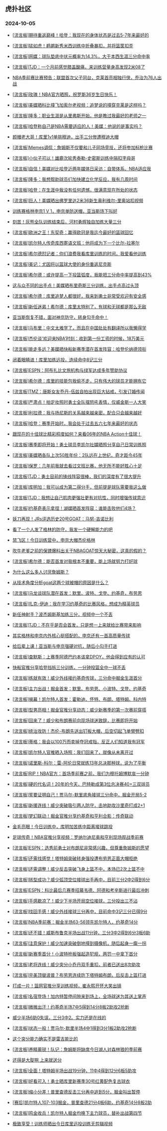 ## 虎扑社区 
### 2024-10-05

+ [[流言板]期待重返巅峰！哈登：我现在的身体状态是过去5-7年来最好的](https://bbs.hupu.com/628233277.html)

+ [[流言板]猛如虎！鹈鹕新秀米西训练中折叠暴扣，并将篮筐扣歪](https://bbs.hupu.com/628230687.html)

+ [[流言板]网媒：球队垫底中状元概率为14.3%，大于本西生涯三分命中率](https://bbs.hupu.com/628230401.html)

+ [[流言板]TJD：一个月前感觉膝盖酸痛，来训练营量身高发现2米08了](https://bbs.hupu.com/628228453.html)

+ [NBA季前赛比赛预告：联盟首次父子同台，克莱首亮相独行侠，乔治为76人出战](https://bbs.hupu.com/628227803.html)

+ [[流言板]玫瑰！NBA官方晒照，祝罗斯36岁生日快乐！](https://bbs.hupu.com/628232149.html)

+ [[流言板]美媒晒科比撞飞加索尔老视频：追梦说的撞穿克莱是这样吗？](https://bbs.hupu.com/628234035.html)

+ [[流言板]隆多：职业生涯是从里弗斯开始，他是教过我最好的老师之一](https://bbs.hupu.com/628232891.html)

+ [[流言板]哈登称自己是NBA需要适应的人！美媒：他说的是事实吗？](https://bbs.hupu.com/628232009.html)

+ [颜帽老大哥！库里1v1单挑穆迪，出手三分惨遭穆迪大帽](https://bbs.hupu.com/628233721.html)

+ [[流言板]Memes调侃：詹姆斯不仅要和儿子同场竞技，还将参加标枪比赛](https://bbs.hupu.com/628227447.html)

+ [[流言板]小伙子可以！雄鹿次轮秀泰勒-史密斯训练中隔扣字母哥](https://bbs.hupu.com/628230105.html)

+ [[流言板]自信！美媒对比哈登近两年媒体日采访：自带体系、NBA适应我](https://bbs.hupu.com/628233227.html)

+ [[流言板]隆多：我想帮助球员们加快建立化学反应，我有几周时间](https://bbs.hupu.com/628232774.html)

+ [[流言板]哈登：在生涯中我没有任何遗憾，很满意现在所处的状态](https://bbs.hupu.com/628227487.html)

+ [[流言板]巨人！美媒晒出佛罗里达2米36新生奥利维尔-里奥站扣视频](https://bbs.hupu.com/628233852.html)

+ [训练赛格林申京1 V 1，申京单防送帽，亚当斯场下叫好](https://bbs.hupu.com/628226989.html)

+ [刻苦！灰熊全队训练结束后，河村勇辉独自加练大量三分](https://bbs.hupu.com/628233558.html)

+ [[流言板]欧洲之王！东契奇：赢得欧冠是我迄今最好的篮球回忆](https://bbs.hupu.com/628233658.html)

+ [[流言板]凯尔特人传奇库西寄语文班：他将成为下一个比尔-拉塞尔](https://bbs.hupu.com/628230242.html)

+ [[流言板]希尔德怼记者：你们浪费我看库里训练的时间，我爱看他训练](https://bbs.hupu.com/628231876.html)

+ [[流言板]美记：尤因将以篮球大使的身份重返尼克斯](https://bbs.hupu.com/628233123.html)

+ [[流言板]希尔德：或许提高一下投篮弧度，我能把三分命中率提高到43%](https://bbs.hupu.com/628233568.html)

+ [这与众不同的出手点！美媒晒布里奇斯三分训练，出手点高过头顶](https://bbs.hupu.com/628233611.html)

+ [[流言板]希尔德：库里追梦人都很好，我来到勇士非常受欢迎有安全感](https://bbs.hupu.com/628233714.html)

+ [[流言板]新任迷弟！希尔德：库里太特别了，有球和无球都是那么无敌](https://bbs.hupu.com/628233012.html)

+ [亚当斯恢复不错，面对神京防守，转身勾手命中！](https://bbs.hupu.com/628232178.html)

+ [[流言板]马布里：中文太难学了，而且在中国处处有翻译所以我懒得学](https://bbs.hupu.com/628234293.html)

+ [[流言板]杰伦谈‘欢迎来NBA’时刻：收到第一份工资的时候，18万美元](https://bbs.hupu.com/628229617.html)

+ [[流言板]能走多远？美媒晒快船新赛季潜在首发阵容：哈登伦纳德领衔](https://bbs.hupu.com/628227776.html)

+ [闭着眼睛进！库里加练远投，连续命中8记三分](https://bbs.hupu.com/628233539.html)

+ [[流言板]ESPN：阿布扎比文旅机构与绿军达成多年赞助协议](https://bbs.hupu.com/628233454.html)

+ [[流言板]希尔德：库里的技能包我偷不走，只有伟大的球员才能拥有它](https://bbs.hupu.com/628232067.html)

+ [[流言板]TMZ：唐斯女友乔丹-伍兹自拍出现巨大钻戒，引发订婚传闻](https://bbs.hupu.com/628233567.html)

+ [[流言板]严肃点！拍定妆照时勇士全队摆怒吼表情，仅威金斯一人大笑](https://bbs.hupu.com/628225690.html)

+ [[流言板]利拉德：我与扬尼斯的关系越来越亲密，配合只会越来越好](https://bbs.hupu.com/628230934.html)

+ [[流言板]哈登：赛季开始时，我会处于过去五六七年来最好的状态](https://bbs.hupu.com/628225345.html)

+ [跟现在的十佳球比精彩程度如何？来看06年的NBA Action十佳球！](https://bbs.hupu.com/628232743.html)

+ [[流言板]赛季即将开始！勇士球员李凯尔社媒晒照分享自己日常训练照](https://bbs.hupu.com/628233962.html)

+ [[流言板]美媒晒各队上次50胜年份：2队远在上世纪，奇才距今45年](https://bbs.hupu.com/628234140.html)

+ [[流言板]保罗：几年前我就去看过文班比赛，他无所不能好胜心十足](https://bbs.hupu.com/628233930.html)

+ [[流言板]TJD：勇士目前的锋线阵容很棒，我们的深度有了很大提升](https://bbs.hupu.com/628234191.html)

+ [[流言板]库明加：我可以成为第二得分手，但前提是球队需要我这么做](https://bbs.hupu.com/628227676.html)

+ [[流言板]TJD：我想让自己肌肉更强壮更有对抗性，同时增强传球意识](https://bbs.hupu.com/628232795.html)

+ [[流言板]约基奇表示拿捏！湖媒晒首发阵容：谁能击败他们4场？](https://bbs.hupu.com/628225797.html)

+ [妖刀再现！JRs评选历史20号GOAT：马努-吉诺比利](https://bbs.hupu.com/628224847.html)

+ [看了一个人发了格林的防守，我发一个硬解能力的吧](https://bbs.hupu.com/628226995.html)

+ [禁飞区！今日训练营中，申京大帽杰伦格林](https://bbs.hupu.com/628233694.html)

+ [吹牛老爹之前的保镖爆料出关于NBAGOAT惊天大秘密，这真的假的？](https://bbs.hupu.com/628231549.html)

+ [[流言板]希尔德：能否首发对我根本不重要，能上场就努力打好球](https://bbs.hupu.com/628232716.html)

+ [为什么这么多人讨厌詹姆斯？](https://bbs.hupu.com/628231672.html)

+ [从技术角度分析goat这两个球被帽的原因是什么？](https://bbs.hupu.com/628231992.html)

+ [[流言板]马龙谈球队潜在首发：默里、波特、戈登、约基奇，布劳恩](https://bbs.hupu.com/628230182.html)

+ [[流言板]扎克-伊迪：我在学习约基奇的比赛风格，想成为精英球员](https://bbs.hupu.com/628227231.html)

+ [新任神射手？波杰姆斯基加练三分，视频中一个不丢](https://bbs.hupu.com/628234304.html)

+ [[流言板]TJD：不在乎是否会首发，只是想一上来就给比赛带来影响](https://bbs.hupu.com/628231989.html)

+ [其实格林和申京内外核心挺搭配的，申京还有一首高质量传球](https://bbs.hupu.com/628233171.html)

+ [给后辈上课！亚当斯与申京强硬对抗，随后小勾手打进](https://bbs.hupu.com/628230901.html)

+ [[流言板]查默斯：上赛季阿德巴约本该拿DPOY，他会得到应有的认可](https://bbs.hupu.com/628234469.html)

+ [快船官推分享哈登挡拆三分训练，一分钟投篮全中一球不丢](https://bbs.hupu.com/628225837.html)

+ [[流言板]练就有效！威少外线接约基奇传球，三分命中掘金生涯首分](https://bbs.hupu.com/628234920.html)

+ [[流言板]主力出战！掘金首发：默里、布劳恩、小波特、戈登、约基奇](https://bbs.hupu.com/628234615.html)

+ [[流言板]揭幕！凯尔特人首发：霍勒迪、怀特、布朗、塔特姆、科内特](https://bbs.hupu.com/628234674.html)

+ [[流言板]型男亮相！掘金官推分享动态：威少新赛季的第一次赛前穿搭](https://bbs.hupu.com/628234522.html)

+ [[流言板]回来了！威少和布朗赛前向现场球迷致辞，比赛即将开始](https://bbs.hupu.com/628234786.html)

+ [[流言板]统治攻防！杰伦-布朗先送出钉板大帽，后空切起飞单臂劈扣](https://bbs.hupu.com/628234995.html)

+ [[流言板]蒂格：我会以100万而卖掉夺冠戒指，反正人们知道我有冠军](https://bbs.hupu.com/628234661.html)

+ [[流言板]凯尔特人官推晒入场照：我们回来了，就像从未离开过](https://bbs.hupu.com/628234576.html)

+ [[流言板]诺里斯-科尔：雷-阿伦日常就练13年总决那种球，说为了平衡](https://bbs.hupu.com/628234548.html)

+ [[流言板]RIP！NBA官方：首场季前赛之前，我们为穆托姆博默哀一分钟](https://bbs.hupu.com/628234883.html)

+ [[流言板]硬的代名词！20年的今天，巴特勒成第3位总决赛40+三双球员](https://bbs.hupu.com/628234711.html)

+ [[流言板]誓要证明自己！贾马尔-默里底角接球三分命中，掘金开局5-2](https://bbs.hupu.com/628234831.html)

+ [[流言板]新援连线！威少突破吸引两人防守，击地助攻沙里奇打成2+1](https://bbs.hupu.com/628234980.html)

+ [[流言板]梦幻联动！掘金官推分享约基奇和亨利合影：传奇联动](https://bbs.hupu.com/628234482.html)

+ [金毛亮眼！今日训练中，库明加苦练中距离接球跳投](https://bbs.hupu.com/628234685.html)

+ [足球传奇！NBA官推分享视频：罗纳尔迪尼奥和亨利现场观战季前赛](https://bbs.hupu.com/628234844.html)

+ [[流言板]ESPN：选秀前勇士对布朗尼非常感兴趣，但尊重詹姆斯的愿望](https://bbs.hupu.com/628235012.html)

+ [[流言板]还需找感觉！塔特姆突破转身强投遭布劳恩正面大帽拒绝](https://bbs.hupu.com/628235182.html)

+ [[流言板]还需调整！威少反击突破飞身上篮不中，本场已2次上篮不中](https://bbs.hupu.com/628235079.html)

+ [[流言板]转型成功？威少弧顶空位接球出手再中，目前三分2中2得到6分](https://bbs.hupu.com/628235153.html)

+ [[流言板]ESPN：科比最后几赛季招募韦德、阿德和考辛斯进行最后冲刺](https://bbs.hupu.com/628235082.html)

+ [[流言板]手感歇凉了！威少下半场开局空位接球，三分投出三不沾](https://bbs.hupu.com/628235395.html)

+ [[流言板]找回手感！威少外线接球三分再中，目前命中3记三分已得9分](https://bbs.hupu.com/628235429.html)

+ [[流言板]NBA季前赛：掘金半场63-56领先凯尔特人，约基奇14分](https://bbs.hupu.com/628235292.html)

+ [[流言板]还不错！威斯布鲁克半场出战11分钟，三分3中2得到6分3板6助](https://bbs.hupu.com/628235339.html)

+ [[流言板]注意保护！威少加速突破倒地撞到摄像机，随后起身一瘸一拐](https://bbs.hupu.com/628235138.html)

+ [[流言板]新赛季首分！小波特抢板强起造犯规，两罚一中拿下首分](https://bbs.hupu.com/628234802.html)

+ [[流言板]老将连线！威少突分小乔丹双手重扣，前者已送出8次助攻](https://bbs.hupu.com/628235404.html)

+ [[流言板]完美顶替波普？布劳恩连续防下塔特姆布朗，后反击上篮打进](https://bbs.hupu.com/628235231.html)

+ [打成一片！篮网官推分享训练视频，崔永熙开怀大笑出镜](https://bbs.hupu.com/628235072.html)

+ [[流言板]名宿登场！加内特暂停间隙来到场上，全场球迷为其送上掌声](https://bbs.hupu.com/628235114.html)

+ [[流言板]微微出汗！约基奇半场7中5得到14分8板2助攻2抢断](https://bbs.hupu.com/628235308.html)

+ [威少半场6助0失误，三分3中2。实力还是在线的](https://bbs.hupu.com/628235262.html)

+ [[流言板]状态一般！贾马尔-默里半场4中1得到3分1板2助攻2抢断](https://bbs.hupu.com/628235347.html)

+ [这个突分能力确实不是雷吉能比的](https://bbs.hupu.com/628235159.html)

+ [[流言板]养精蓄锐！队记：詹姆斯将缺席今日湖人对森林狼的季前赛](https://bbs.hupu.com/628235611.html)

+ [还得是大腚啊 上来就送分](https://bbs.hupu.com/628235479.html)

+ [[流言板]全面！塔特姆半场出战19分钟，11中4得到12分6板5助攻](https://bbs.hupu.com/628235356.html)

+ [[流言板]好看可入！勇士晒库里新赛季30号红黄配色复古球衣](https://bbs.hupu.com/628235551.html)

+ [[流言板]缩小分差！普里查德反击三分再中追到5分，掘金叫出暂停](https://bbs.hupu.com/628235481.html)

+ [[赛后]凯尔特人107-103掘金，普里查德21分4板6助，约基奇14分8板2助](https://bbs.hupu.com/628235637.html)

+ [[流言板]鸣金收兵！凯尔特人掘金均换下主力球员，替补出战第四节](https://bbs.hupu.com/628235562.html)

+ [极致享受！训练师晒出今日库里远投训练无剪辑视频](https://bbs.hupu.com/628235317.html)

